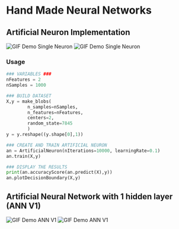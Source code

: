 # Hand Made Neural Networks
## Artificial Neuron Implementation


![GIF Demo Single Neuron](https://raw.github.com/arthurbabin/NeuralNetwork/main/images/gif/singleNeuron.gif)
![GIF Demo Single Neuron](https://raw.github.com/arthurbabin/NeuralNetwork/main/images/gif/singleNeuron_range.gif)

### Usage
```python
### VARIABLES ###
nFeatures = 2
nSamples = 1000

### BUILD DATASET
X,y = make_blobs(
        n_samples=nSamples, 
        n_features=nFeatures, 
        centers=2,
        random_state=7845
        )
y = y.reshape((y.shape[0],1))

### CREATE AND TRAIN ARTIFICIAL NEURON
an = ArtificialNeuron(nIterations=10000, learningRate=0.1)
an.train(X,y)

### DISPLAY THE RESULTS 
print(an.accuracyScore(an.predict(X),y))
an.plotDecisionBoundary(X,y)
```

## Artificial Neural Network with 1 hidden layer (ANN V1)

![GIF Demo ANN V1](https://raw.github.com/arthurbabin/NeuralNetwork/main/images/gif/ANN_V1.gif)
![GIF Demo ANN V1](https://raw.github.com/arthurbabin/NeuralNetwork/main/images/gif/ANN_V1_range.gif)
